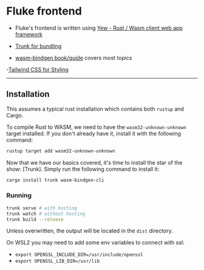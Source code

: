 # Fluke frontend

- Fluke's frontend is written using [Yew - Rust / Wasm client web app framework](https://github.com/yewstack/yew)

- [Trunk for bundling](https://github.com/thedodd/trunk)

- [wasm-bindgen book/guide](https://rustwasm.github.io/wasm-bindgen/) covers most topics

-[Tailwind CSS for Styling](https://tailwindcss.com/)

---

## Installation

This assumes a typical rust installation which contains both `rustup` and Cargo.

To compile Rust to WASM, we need to have the `wasm32-unknown-unknown` target installed.
If you don't already have it, install it with the following command:

```bash
rustup target add wasm32-unknown-unknown
```

Now that we have our basics covered, it's time to install the star of the show: [Trunk].
Simply run the following command to install it:

```bash
cargo install trunk wasm-bindgen-cli
```

### Running

```bash
trunk serve # with hosting
trunk watch # without hosting 
trunk build --release
```

Unless overwritten, the output will be located in the `dist` directory.

On WSL2 you may need to add some env variables to connect with ssl:

- `export OPENSSL_INCLUDE_DIR=/usr/include/openssl`
- `export OPENSSL_LIB_DIR=/usr/lib`
